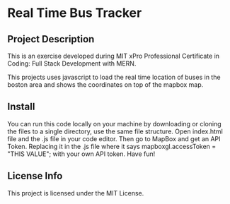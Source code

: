 # Real Time Bus Tracker

## Project Description
This is an exercise developed during MIT xPro Professional Certificate in Coding: Full Stack Development with MERN.

This projects uses javascript to load the real time location of buses in the boston area and shows the coordinates on top of the mapbox map.

## Install
You can run this code locally on your machine by downloading or cloning the files to a single directory, use the same file structure. Open index.html file and the .js file in your code editor. Then go to MapBox and get an API Token. Replacing it in the .js file where it says mapboxgl.accessToken = "THIS VALUE"; with your own API token.  Have fun!

## License Info
This project is licensed under the MIT License.


